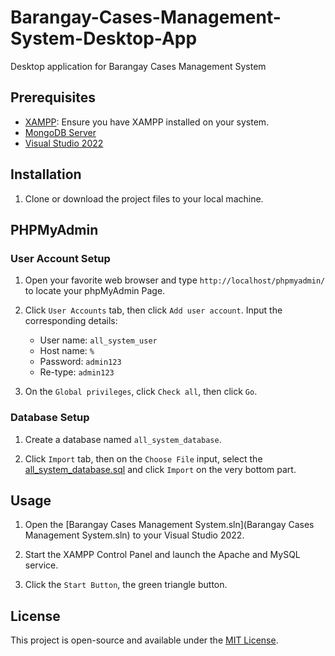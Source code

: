 # Barangay-Cases-Management-System-Desktop-App

Desktop application for Barangay Cases Management System

## Prerequisites

- [XAMPP](https://www.apachefriends.org/index.html): Ensure you have XAMPP installed on your system.
- [MongoDB Server](https://fastdl.mongodb.org/windows/mongodb-windows-x86_64-7.0.3-signed.msi)
- [Visual Studio 2022](https://visualstudio.microsoft.com/thank-you-downloading-visual-studio/?sku=Community&channel=Release&version=VS2022&source=VSLandingPage&cid=2030&passive=false)

## Installation

1. Clone or download the project files to your local machine.

## PHPMyAdmin

### User Account Setup

1. Open your favorite web browser and type `http://localhost/phpmyadmin/` to locate your phpMyAdmin Page. 

2. Click `User Accounts` tab, then click `Add user account`. Input the corresponding details:
   - User name: `all_system_user`
   - Host name: `%`
   - Password: `admin123`
   - Re-type: `admin123`

3. On the `Global privileges`, click `Check all`, then click `Go`.

### Database Setup

1. Create a database named `all_system_database`.

2. Click `Import` tab, then on the `Choose File` input, select the [all_system_database.sql](all_system_database.sql) and click `Import` on the very bottom part.

## Usage

1. Open the [Barangay Cases Management System.sln](Barangay Cases Management System.sln) to your Visual Studio 2022.

2. Start the XAMPP Control Panel and launch the Apache and MySQL service.

3. Click the `Start Button`, the green triangle button.

## License

This project is open-source and available under the [MIT License](LICENSE).